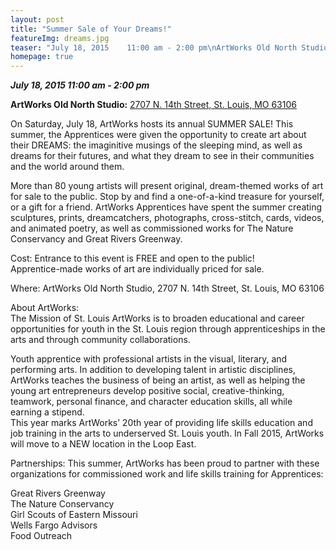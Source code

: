 ```yaml
---
layout: post
title: "Summer Sale of Your Dreams!"
featureImg: dreams.jpg
teaser: "July 18, 2015    11:00 am - 2:00 pm\nArtWorks Old North Studio\n2707 N. 14th Street, St. Louis, MO 63106"
homepage: true
---
```

_**July 18, 2015 11:00 am - 2:00 pm**_

**ArtWorks Old North Studio:** [2707 N. 14th Street, St. Louis, MO 63106](https://www.google.com/maps/place/2707+N+14th+St,+Fourteenth+Street+Mall,+St+Louis,+MO+63106/@38.650735,-90.19741,3a,75y,240h,90t/data=!3m7!1e1!3m5!1szP5YuTXdBdbd2qrBBSTuEw!2e0!6s%2F%2Fgeo0.ggpht.com%2Fcbk%3Fcb_client%3Dmaps_sv.tactile%26output%3Dthumbnail%26thumb%3D2%26panoid%3DzP5YuTXdBdbd2qrBBSTuEw%26w%3D374%26h%3D75%26yaw%3D240%26pitch%3D0%26thumbfov%3D120%26ll%3D38.650735,-90.197410!7i13312!8i6656!4m2!3m1!1s0x87d8b332f395e2df:0x4c723e631c3f5077!6m1!1e1)

On Saturday, July 18, ArtWorks hosts its annual SUMMER SALE! This summer, the Apprentices were given the opportunity to create art about their DREAMS: the imaginitive musings of the sleeping mind, as well as dreams for their futures, and what they dream to see in their communities and the world around them.

More than 80 young artists will present original, dream-themed works of art for sale to the public. Stop by and find a one-of-a-kind treasure for yourself, or a gift for a friend. ArtWorks Apprentices have spent the summer creating sculptures, prints, dreamcatchers, photographs, cross-stitch, cards, videos, and animated poetry, as well as commissioned works for The Nature Conservancy and Great Rivers Greenway.

Cost: Entrance to this event is FREE and open to the public!  
Apprentice-made works of art are individually priced for sale.

Where: ArtWorks Old North Studio, 2707 N. 14th Street, St. Louis, MO 63106

About ArtWorks:  
The Mission of St. Louis ArtWorks is to broaden educational and career opportunities for youth in the St. Louis region through apprenticeships in the arts and through community collaborations.

Youth apprentice with professional artists in the visual, literary, and performing arts. In addition to developing talent in artistic disciplines, ArtWorks teaches the business of being an artist, as well as helping the young art entrepreneurs develop positive social, creative-thinking, teamwork, personal finance, and character education skills, all while earning a stipend.  
This year marks ArtWorks&rsquo; 20th year of providing life skills education and job training in the arts to underserved St. Louis youth. In Fall 2015, ArtWorks will move to a NEW location in the Loop East.

Partnerships: This summer, ArtWorks has been proud to partner with these organizations for commissioned work and life skills training for Apprentices:

Great Rivers Greenway  
The Nature Conservancy  
Girl Scouts of Eastern Missouri  
Wells Fargo Advisors  
Food Outreach

 

 